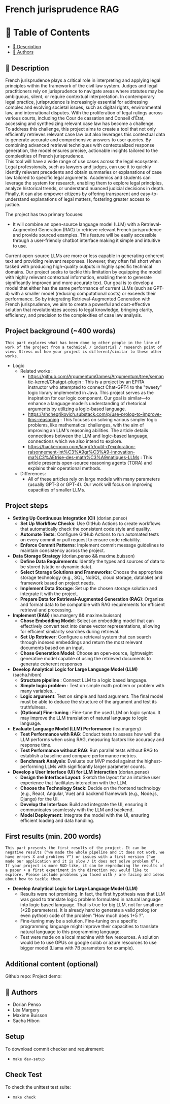 # French jurisprudence RAG

<!-- TABLE OF CONTENTS -->

# 📗 Table of Contents
- [🚀 Description](#description)
- [👥 Authors](#authors)

## 🚀 Description <a name="description"></a>

French jurisprudence plays a critical role in interpreting and applying legal principles within the framework of the civil law system. Judges and legal practitioners rely on jurisprudence to navigate areas where statutes may be ambiguous, silent, or require contextual interpretation. In contemporary legal practice, jurisprudence is increasingly essential for addressing complex and evolving societal issues, such as digital rights, environmental law, and international disputes. With the proliferation of legal rulings across various courts, including the Cour de cassation and Conseil d’État, accessing and synthesizing relevant case law has become a challenge.\
To address this challenge, this project aims to create a tool that not only efficiently retrieves relevant case law but also leverages this contextual data to generate accurate and comprehensive answers to user queries. By combining advanced retrieval techniques with contextualized response generation, the model ensures precise, actionable insights tailored to the complexities of French jurisprudence.\
This tool will have a wide range of use cases across the legal ecosystem. Legal professionals, such as lawyers and judges, can use it to quickly identify relevant precedents and obtain summaries or explanations of case law tailored to specific legal arguments. Academics and students can leverage the system for research, enabling them to explore legal principles, analyze historical trends, or understand nuanced judicial decisions in depth. Finally, it can also empower citizens by offering transparent and easy-to-understand explanations of legal matters, fostering greater access to justice.

The project has two primary focuses:
- It will combine an open-source language model (LLM) with a Retrieval-Augmented Generation (RAG) to retrieve relevant French jurisprudence and provide sourced examples. This feature will be easily accessible through a user-friendly chatbot interface making it simple and intuitive to use.
<!-- - It will enhance the logical reasoning abilities of the model through a logic-based language or library, which can also enhance the explainability of the model's results.
This functionality can be divided into two sub-tasks:
	- Decomposing natural language sentences into basic logical elements.
	- Representing the logical structure of sentences or answering logical questions based on this structure. -->

Current open-source LLMs are more or less capable in generating coherent text and providing relevant responses. However, they often fall short when tasked with producing high-quality outputs in highly specific technical domains.
Our project seeks to tackle this limitation by equipping the model with highly relevant contextual information, enabling them to generate significantly improved and more accurate text.
Our goal is to develop a model that either has the same performance of current LLMs (such as GPT-4) with a smaller model (reducing computational costs) or exceeds their performance. 
So by integrating Retrieval-Augmented Generation with French jurisprudence, we aim to create a powerful and cost-effective solution that revolutionizes access to legal knowledge, bringing clarity, efficiency, and precision to the complexities of case law analysis.

## Project background (~400 words)
	This part explores what has been done by other people in the line of work of the project from a technical / industrial / research point of view. Stress out how your project is different/similar to these other works.

- Logic
	- Related works :
		- https://github.com/ArgumentumGames/Argumentum/tree/semantic-kernel/Chatgpt-plugin : This is a project by an EPITA instructor who attempted to connect Chat-GPT4 to the "tweety" logic library implemented in Java. This project serves as the inspiration for our logic component. Our goal is similar—to enhance a language model’s understanding of rhetorical arguments by utilizing a logic-based language.
		- https://shchegrikovich.substack.com/p/use-prolog-to-improve-llms-reasoning : This focuses on solving various simpler logic problems, like mathematical challenges, with the aim of improving an LLM's reasoning abilities. The article details connections between the LLM and logic-based language, connections which we also intend to explore.
		- https://hackernoon.com/lang/fr/outil-d'exploration-raisonnement-int%C3%A9gr%C3%A9-innovation-ma%C3%AEtrise-des-math%C3%A9matiques-LLMs : This article presents open-source reasoning agents (TORA) and explains their operational methods.
	- Differences:
		- All of these articles rely on large models with many parameters (usually GPT-3 or GPT-4). Our work will focus on improving capacities of smaller LLMs.

## Project steps
- **Setting Up Continuous Integration (CI)** (dorian.penso)
	- **Set Up Workflow Checks**: Use GitHub Actions to create workflows that automatically check the consistent code style and quality.
	- **Automate Tests**: Configure GitHub Actions to run automated tests on every commit or pull request to ensure code reliability.
	- **Enforce Commit Patterns**: Implement commit message guidelines to maintain consistency across the project.
- **Data Storage Strategy** (dorian.penso && maxime.buisson)
	- **Define Data Requirements**: Identify the types and sources of data to be stored (static or dynamic data).
	- **Select Storage Solutions and Frameworks**: Choose the appropriate storage technology (e.g., SQL, NoSQL, cloud storage, datalake) and framework based on project needs.
	- **Implement Data Storage**: Set up the chosen storage solution and integrate it with the project.
	- **Prepare Data for Retrieval-Augmented Generation (RAG)**: Organize and format data to be compatible with RAG requirements for efficient retrieval and processing.
- **Implement (RAG)** (lea.margery && maxime.buisson)
	- **Chose Embedding Model**: Select an embedding model that can effectively convert text into dense vector representations, allowing for efficient similarity searches during retrieval.
	- **Set Up Retriever**: Configure a retrieval system that can search through indexed embeddings and return the most relevant documents based on an input.
	- **Chose Generation Model**: Choose an open-source, lightweight generative model capable of using the retrieved documents to generate coherent responses 
- **Develop Analytical Logic for Large Language Model (LLM)** (sacha.hibon)
	- **Structure pipeline** : Connect LLM to a logic based language.
	- **Simple logic problem** : Test on simple math problem or problem with many variables...
	- **Logic argument**: Test on simple and hard argument. The final model must be able to deduce the structure of the argument and test its truthfulness.
	- **(Optional) Fine-tuning** : Fine-tune the used LLM on logic syntax. It may improve the LLM translation of natural language to logic language.
- **Evaluate Language Model (LLM) Performance** (lea.margery)
	- **Test Performance with RAG**: Conduct tests to assess how well the LLM performs when using RAG, measuring factors like accuracy and response time.
	- **Test Performance without RAG**: Run parallel tests without RAG to establish a baseline and compare performance metrics.
	- **Benchmark Analysis**: Evaluate our MVP model against the highest-performing LLMs with significantly larger parameter counts.
- **Develop a User Interface (UI) for LLM Interaction** (dorian.penso)
	- **Design the Interface Layout**: Sketch the layout for an intuitive user experience that facilitates interaction with the LLM.
	- **Choose the Technology Stack**: Decide on the frontend technology (e.g., React, Angular, Vue) and backend framework (e.g., Node.js, Django) for the UI.
	- **Develop the Interface**: Build and integrate the UI, ensuring it communicates seamlessly with the LLM and backend.
	- **Model Deployment**: Integrate the model with the UI, ensuring efficient loading and data handling.

## First results (min. 200 words)
	This part presents the first results of the project. It can be negative results (“we made the whole pipeline and it does not work, we have errors X and problems Y”) or issues with a first version (“we made our application and it is slow / it does not solve problem X”). If your project is more R&D-like, it can be reproducing the results of a paper + a first experiment in the direction you would like to explore. Please include problems you faced with / are facing and ideas about how to tackle them.

- **Develop Analytical Logic for Large Language Model (LLM)**
	- Results were not promising. In fact, the first hypothesis was that LLM was good to translate logic problem formulated in natural language into logic based language. That is true for big LLM, not for small one (<2B parameters). It is already hard to generate a valid prolog (or even python) code of the problem "How much does 1+5 ?".
	- Fine-tuning may be a solution. Fine-tuning on a specific programming language might improve their capacities to translate natural language to this programming language.
	- Test were made on a local machine with few resources. A solution would be to use GPUs on google colab or azure resources to use bigger model (Llama with 7B parameters for example).  


## Additional content (optional)
Github repo:
Project demo:

## 👥 Authors <a name="authors"></a>
- Dorian Penso
- Léa Margery
- Maxime Buisson
- Sacha Hibon

## Setup

To download commit checker and requirement:
- `make dev-setup`

## Check Test

To check the unittest test suite:
- `make check`
